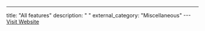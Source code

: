 ---
title: "All features"
description: "
"
external_category: "Miscellaneous"
---[Visit Website](https://github.com/features)

